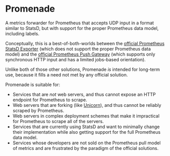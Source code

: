 # Promenade

A metrics forwarder for Prometheus that accepts UDP input in a format similar to StatsD, but with support for the proper Prometheus data model, including labels.

Conceptually, this is a best-of-both-worlds between the [official Prometheus StatsD Exporter](https://github.com/prometheus/statsd_exporter) (which does not support the proper Prometheus data model) and the [official Prometheus Push Gateway](https://github.com/prometheus/pushgateway) (which supports only synchronous HTTP input and has a limited jobs-based orientation).

Unlike both of those other solutions, Promenade *is* intended for long-term use, because it fills a need not met by any official solution.

Promenade is suitable for:

* Services that are *not* web servers, and thus cannot expose an HTTP endpoint for Prometheus to scrape.
* Web servers that are forking (like [Unicorn](http://unicorn.bogomips.org/)), and thus cannot be reliably scraped by Prometheus.
* Web servers in complex deployment schemes that make it impractical for Prometheus to scrape all of the servers.
* Services that are currently using StatsD and want to minimally change their implementation while also getting support for the full Prometheus data model.
* Services whose developers are not sold on the Prometheus pull model of metrics and are frustrated by the paradigm of the official solutions.
